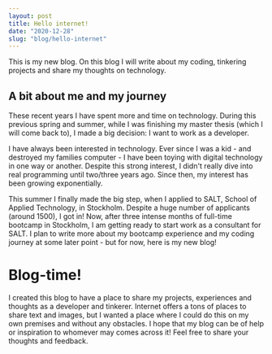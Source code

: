 ```yaml
---
layout: post
title: Hello internet!
date: "2020-12-28"
slug: "blog/hello-internet"
---
```


This is my new blog. On this blog I will write about my coding, tinkering projects and share my thoughts on technology.

## A bit about me and my journey

These recent years I have spent more and time on technology. During this previous spring and summer, while I was finishing my master thesis (which I will come back to), I made a big decision: I want to work as a developer.

I have always been interested in technology. Ever since I was a kid - and destroyed my families computer - I have been toying with digital technology in one way or another. Despite this strong interest, I didn't really dive into real programming until two/three years ago. Since then, my interest has been growing exponentially.

This summer I finally made the big step, when I applied to SALT, School of Applied Technology, in Stockholm. Despite a huge number of applicants (around 1500), I got in! Now, after three intense months of full-time bootcamp in Stockholm, I am getting ready to start work as a consultant for SALT. I plan to write more about my bootcamp experience and my coding journey at some later point - but for now, here is my new blog!

# Blog-time!

I created this blog to have a place to share my projects, experiences and thoughts as a developer and tinkerer. Internet offers a tons of places to share text and images, but I wanted a place where I could do this on my own premises and without any obstacles. I hope that my blog can be of help or inspiration to whomever may comes across it! Feel free to share your thoughts and feedback.
